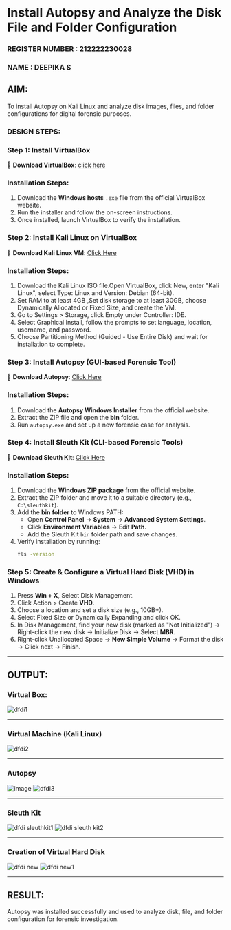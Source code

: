 # Install Autopsy and Analyze the Disk File and Folder Configuration
### REGISTER NUMBER : 212222230028
### NAME : DEEPIKA S
## AIM:
To install Autopsy on Kali Linux and analyze disk images, files, and folder configurations for digital forensic purposes.
### DESIGN STEPS:

### **Step 1: Install VirtualBox**
🔗 **Download VirtualBox**: [click here](https://virtualbox.en.softonic.com/)  

### **Installation Steps:**
1. Download the **Windows hosts** `.exe` file from the official VirtualBox website.  
2. Run the installer and follow the on-screen instructions.  
3. Once installed, launch VirtualBox to verify the installation.


### **Step 2: Install Kali Linux on VirtualBox**
🔗 **Download Kali Linux VM**: [Click Here](https://www.kali.org/get-kali/#kali-virtual-machines)  

### **Installation Steps:**
1. Download the Kali Linux ISO file.Open VirtualBox, click New, enter "Kali Linux", select Type: Linux and Version: Debian (64-bit).  
2. Set RAM to at least 4GB ,Set disk storage to at least 30GB, choose Dynamically Allocated or Fixed Size, and create the VM. 
3. Go to Settings > Storage, click Empty under Controller: IDE. 
4. Select Graphical Install, follow the prompts to set language, location, username, and password.
5. Choose Partitioning Method (Guided - Use Entire Disk) and wait for installation to complete.


### **Step 3: Install Autopsy (GUI-based Forensic Tool)**
🔗 **Download Autopsy**: [Click Here](https://www.autopsy.com/download/)  

### **Installation Steps:**
1. Download the **Autopsy Windows Installer** from the official website.  
2. Extract the ZIP file and open the **bin** folder.  
3. Run `autopsy.exe` and set up a new forensic case for analysis.


### **Step 4: Install Sleuth Kit (CLI-based Forensic Tools)**
🔗 **Download Sleuth Kit**: [Click Here](https://sleuthkit.org/download.php)  

### **Installation Steps:**
1. Download the **Windows ZIP package** from the official website.  
2. Extract the ZIP folder and move it to a suitable directory (e.g., `C:\sleuthkit`).  
3. Add the **bin folder** to Windows PATH:
   - Open **Control Panel** → **System** → **Advanced System Settings**.  
   - Click **Environment Variables** → Edit **Path**.  
   - Add the Sleuth Kit `bin` folder path and save changes.  
4. Verify installation by running:
   ```sh
   fls -version


### **Step 5: Create & Configure a Virtual Hard Disk (VHD) in Windows**

1. Press **Win + X**, Select Disk Management.
2. Click Action > Create **VHD**.
3. Choose a location and set a disk size (e.g., 10GB+).
4. Select Fixed Size or Dynamically Expanding and click OK.
5. In Disk Management, find your new disk (marked as "Not Initialized") -> Right-click the new disk → Initialize Disk → Select **MBR**.
6. Right-click Unallocated Space → **New Simple Volume** → Format the disk -> Click next → Finish.

---

## OUTPUT:

### **Virtual Box:**


![dfdi1](https://github.com/user-attachments/assets/9f9d15c7-990e-418a-935c-6ca463aeaae6)

---

### **Virtual Machine (Kali Linux)**


![dfdi2](https://github.com/user-attachments/assets/341d9085-24c2-45c1-9ee5-10f1b0465d85)

---

### **Autopsy**
![image](https://github.com/user-attachments/assets/32c14af6-2001-42e3-a880-c5d629bfede0)
![dfdi3](https://github.com/user-attachments/assets/45ae1f48-b238-49a6-ab68-064d70253029)

---
### **Sleuth Kit**
![dfdi sleuthkit1](https://github.com/user-attachments/assets/2ce303c5-a9cd-484e-acae-b0b770bc9b89)
![dfdi sleuth kit2](https://github.com/user-attachments/assets/e6b95c54-4caf-4a1e-b10f-0ddcab5f0330)


---
### **Creation of Virtual Hard Disk**
![dfdi new](https://github.com/user-attachments/assets/29fa9e3f-8939-4b8a-9b28-46e61d061b59)
![dfdi new1](https://github.com/user-attachments/assets/a184bd7e-8fa6-4001-9f68-c79c86819c07)

---
## RESULT:
Autopsy was installed successfully and used to analyze disk, file, and folder configuration for forensic investigation.
